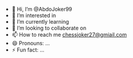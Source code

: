 - 👋 Hi, I’m @AbdoJoker99
- 👀 I’m interested in 
- 🌱 I’m currently learning  
- 💞️ I’m looking to collaborate on 
- 📫 How to reach me  chessjoker27@gmiail.com
- 😄 Pronouns: ...
- ⚡ Fun fact: ...

<!---
AbdoJoker99/AbdoJoker99 is a ✨ special ✨ repository because its `README.md` (this file) appears on your GitHub profile.
You can click the Preview link to take a look at your changes.
--->
